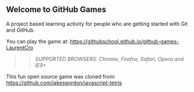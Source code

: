 ## Welcome to GitHub Games

A project based learning activity for people who are getting started with Git and GitHub.

You can play the game at: https://githubschool.github.io/github-games-LaurentCro

>> _*SUPPORTED BROWSERS*: Chrome, Firefox, Safari, Opera and IE9+_

This fun open source game was cloned from: https://github.com/jakesgordon/javascript-tetris
